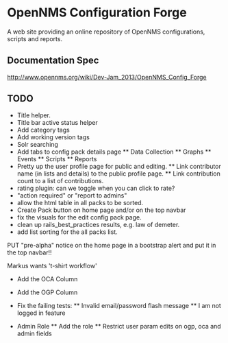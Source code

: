 # OpenNMS Configuration Forge

A web site providing an online repository of OpenNMS configurations, scripts and reports.

## Documentation Spec

http://www.opennms.org/wiki/Dev-Jam_2013/OpenNMS_Config_Forge

## TODO

* Title helper.
* Title bar active status helper
* Add category tags
* Add working version tags
* Solr searching
* Add tabs to config pack details page
** Data Collection
** Graphs
** Events
** Scripts
** Reports
* Pretty up the user profile page for public and editing.
** Link contributor name (in lists and details) to the public profile page.
** Link contribution count to a list of contributions.
* rating plugin: can we toggle when you can click to rate?
* "action required" or "report to admins"
* allow the html table in all packs to be sorted.
* Create Pack button on home page and/or on the top navbar
* fix the visuals for the edit config pack page.
* clean up rails_best_practices results, e.g. law of demeter.
* add list sorting for the all packs list.

PUT "pre-alpha" notice on the home page in a bootstrap alert and put it in the top navbar!!

Markus wants 't-shirt workflow'

* Add the OCA Column
* Add the OGP Column

* Fix the failing tests:
** Invalid email/password flash message
** I am not logged in feature

* Admin Role
** Add the role
** Restrict user param edits on ogp, oca and admin fields
